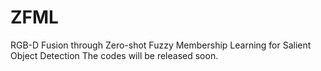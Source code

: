# ZFML
RGB-D Fusion through Zero-shot Fuzzy Membership Learning for Salient Object Detection
The codes will be released soon.
